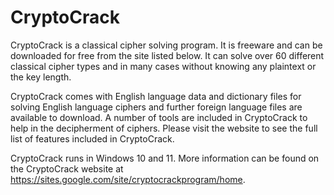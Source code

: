 # CryptoCrack
  CryptoCrack is a classical cipher solving program. It is freeware and can be downloaded for free from the site listed below.
  It can solve over 60 different classical cipher types and in many cases without knowing any plaintext or the key length.
  
  CryptoCrack comes with English language data and dictionary files for solving English language ciphers and further foreign language files are available to download.
  A number of tools are included in CryptoCrack to help in the decipherment of ciphers.
Please visit the website to see the full list of features included in CryptoCrack.
 
CryptoCrack runs in Windows 10 and 11.
More information can be found on the CryptoCrack website at https://sites.google.com/site/cryptocrackprogram/home.

